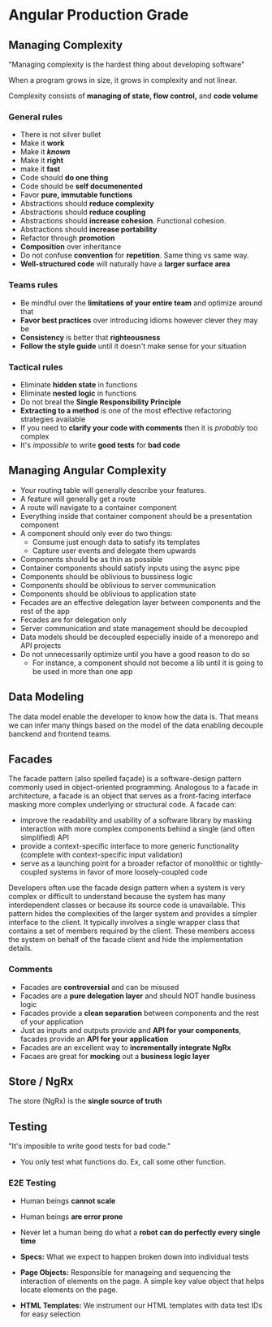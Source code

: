 # Angular Production Grade

## Managing Complexity

"Managing complexity is the hardest thing about developing software"

When a program grows in size, it grows in complexity and not linear.

Complexity consists of **managing of state, flow control,** and **code volume**

### General rules

- There is not silver bullet
- Make it **work**
- Make it ***known***
- Make it **right**
- make it **fast**
- Code should **do one thing**
- Code should be **self documenented**
- Favor **pure, immutable functions**
- Abstractions should **reduce complexity**
- Abstractions should **reduce coupling**
- Abstractions should **increase cohesion**. Functional cohesion.
- Abstractions should **increase portability**
- Refactor through **promotion**
- **Composition** over inheritance
- Do not confuse **convention** for **repetition**. Same thing vs same way.
- **Well-structured code** will naturally have a **larger surface area**

### Teams rules

- Be mindful over the **limitations of your entire team** and optimize around that
- **Favor best practices** over introducing idioms however clever they may be
- **Consistency** is better that **righteousness**
- **Follow the style guide** until it doesn't make sense for your situation

### Tactical rules

- Eliminate **hidden state** in functions
- Eliminate **nested logic** in functions
- Do not breal the **Single Responsibility Principle**
- **Extracting to a method** is one of the most effective refactoring strategies available
- If you need to **clarify your code with comments** then it is *probably* too complex
- It's *impossible* to write **good tests** for **bad code**

## Managing Angular Complexity

- Your routing table will generally describe your features.
- A feature will generally get a route
- A route will navigate to a container component
- Everything inside that container component should be a presentation component
- A component should only ever do two things:
  - Consume just enough data to satisfy its templates
  - Capture user events and delegate them upwards
- Components should be as thin as possible
- Container components should satisfy inputs using the async pipe
- Components should be oblivious to bussiness logic
- Components should be oblivious to server communication
- Components should be oblivious to application state
- Fecades are an effective delegation layer between components and the rest of the app
- Fecades are for delegation only
- Server communication and state management should be decoupled
- Data models should be decoupled especially inside of a monorepo and API projects
- Do not unnecessarily optimize until you have a good reason to do so
  - For instance, a component should not become a lib until it is going to be used in more than one app

## Data Modeling

The data model enable the developer to know how the data is. That means we can infer many things based on the model of the data enabling decouple banckend and frontend teams.

## Facades

The facade pattern (also spelled façade) is a software-design pattern commonly used in object-oriented programming. Analogous to a facade in architecture, a facade is an object that serves as a front-facing interface masking more complex underlying or structural code. A facade can:

- improve the readability and usability of a software library by masking interaction with more complex components behind a single (and often simplified) API
- provide a context-specific interface to more generic functionality (complete with context-specific input validation)
- serve as a launching point for a broader refactor of monolithic or tightly-coupled systems in favor of more loosely-coupled code

Developers often use the facade design pattern when a system is very complex or difficult to understand because the system has many interdependent classes or because its source code is unavailable. This pattern hides the complexities of the larger system and provides a simpler interface to the client. It typically involves a single wrapper class that contains a set of members required by the client. These members access the system on behalf of the facade client and hide the implementation details.

### Comments

- Facades are **controversial** and can be misused
- Facades are a **pure delegation layer** and should NOT handle business logic
- Facades provide a **clean separation** between components and the rest of your application
- Just as inputs and outputs provide and **API for your components**, facades provide an **API for your application**
- Facades are an excellent way to **incrementally integrate NgRx**
- Facaes are great for **mocking** out a **business logic layer**

## Store / NgRx

The store (NgRx) is the **single source of truth**

## Testing

"It's imposible to write good tests for bad code."

- You only test what functions do. Ex, call some other function.

### E2E Testing

- Human beings **cannot scale**
- Human beings **are error prone**
- Never let a human being do what a **robot can do perfectly every single time**

- **Specs:** What we expect to happen broken down into individual tests
- **Page Objects:** Responsible for manageing and sequencing the interaction of elements on the page. A simple key value object that helps locate elements on the page.
- **HTML Templates:** We instrument our HTML templates with data test IDs for easy selection

